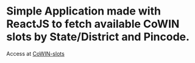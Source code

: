 # Simple Application made with ReactJS to fetch available CoWIN slots by State/District and Pincode.

Access at [CoWIN-slots](https://sxrthxk.github.io/cowin-slots/)